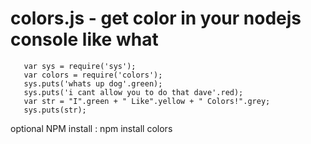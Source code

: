 <h1>colors.js - get color in your nodejs console like what</h1>

       var sys = require('sys');
       var colors = require('colors');
       sys.puts('whats up dog'.green);
       sys.puts('i cant allow you to do that dave'.red);
       var str = "I".green + " Like".yellow + " Colors!".grey;
       sys.puts(str);
       
       
       
optional NPM install : npm install colors